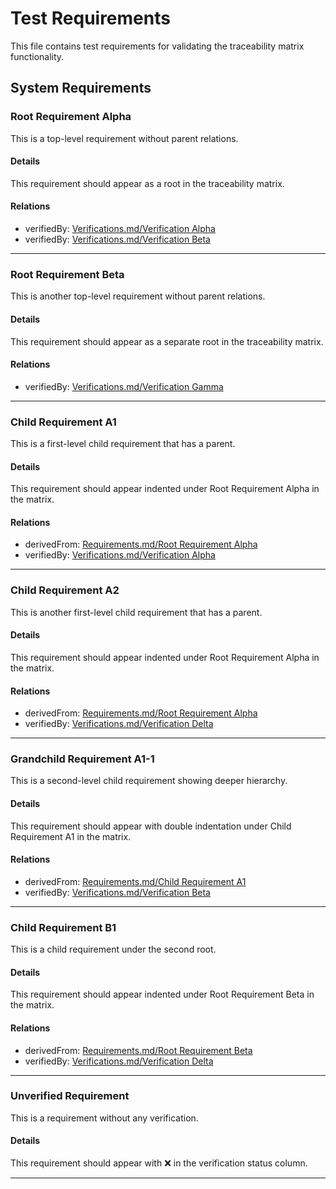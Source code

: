 # Test Requirements

This file contains test requirements for validating the traceability matrix functionality.

## System Requirements

### Root Requirement Alpha

This is a top-level requirement without parent relations.

#### Details

This requirement should appear as a root in the traceability matrix.

#### Relations
  * verifiedBy: [Verifications.md/Verification Alpha](Verifications.md#verification-alpha)
  * verifiedBy: [Verifications.md/Verification Beta](Verifications.md#verification-beta)

---

### Root Requirement Beta

This is another top-level requirement without parent relations.

#### Details

This requirement should appear as a separate root in the traceability matrix.

#### Relations
  * verifiedBy: [Verifications.md/Verification Gamma](Verifications.md#verification-gamma)

---

### Child Requirement A1

This is a first-level child requirement that has a parent.

#### Details

This requirement should appear indented under Root Requirement Alpha in the matrix.

#### Relations
  * derivedFrom: [Requirements.md/Root Requirement Alpha](Requirements.md#root-requirement-alpha)
  * verifiedBy: [Verifications.md/Verification Alpha](Verifications.md#verification-alpha)

---

### Child Requirement A2

This is another first-level child requirement that has a parent.

#### Details

This requirement should appear indented under Root Requirement Alpha in the matrix.

#### Relations
  * derivedFrom: [Requirements.md/Root Requirement Alpha](Requirements.md#root-requirement-alpha)
  * verifiedBy: [Verifications.md/Verification Delta](Verifications.md#verification-delta)

---

### Grandchild Requirement A1-1

This is a second-level child requirement showing deeper hierarchy.

#### Details

This requirement should appear with double indentation under Child Requirement A1 in the matrix.

#### Relations
  * derivedFrom: [Requirements.md/Child Requirement A1](Requirements.md#child-requirement-a1)
  * verifiedBy: [Verifications.md/Verification Beta](Verifications.md#verification-beta)

---

### Child Requirement B1

This is a child requirement under the second root.

#### Details

This requirement should appear indented under Root Requirement Beta in the matrix.

#### Relations
  * derivedFrom: [Requirements.md/Root Requirement Beta](Requirements.md#root-requirement-beta)
  * verifiedBy: [Verifications.md/Verification Delta](Verifications.md#verification-delta)

---

### Unverified Requirement

This is a requirement without any verification.

#### Details

This requirement should appear with ❌ in the verification status column.

---
